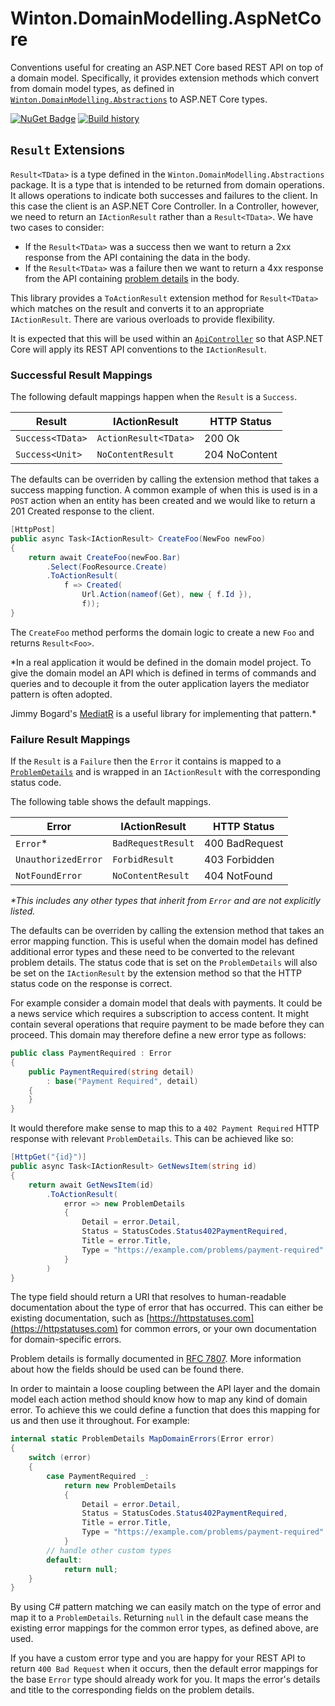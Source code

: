 # Winton.DomainModelling.AspNetCore

Conventions useful for creating an ASP.NET Core based REST API on top of a domain model. Specifically, it provides extension methods which convert from domain model types, as defined in [`Winton.DomainModelling.Abstractions`](https://github.com/wintoncode/Winton.DomainModelling.Abstractions) to ASP.NET Core types.

[![NuGet Badge](https://buildstats.info/nuget/Winton.DomainModelling.AspNetCore)](https://www.nuget.org/packages/Winton.DomainModelling.AspNetCore/)
[![Build history](https://buildstats.info/github/chart/wintoncode/Winton.DomainModelling.AspNetCore?branch=master)](https://github.com/wintoncode/Winton.DomainModelling.AspNetCore/actions)

## `Result` Extensions

`Result<TData>` is a type defined in the `Winton.DomainModelling.Abstractions` package.
It is a type that is intended to be returned from domain operations.
It allows operations to indicate both successes and failures to the client.
In this case the client is an ASP.NET Core Controller.
In a Controller, however, we need to return an `IActionResult` rather than a `Result<TData>`. We have two cases to consider:

* If the `Result<TData>` was a success then we want to return a 2xx response from the API containing the data in the body.
* If the `Result<TData>` was a failure then we want to return a 4xx response from the API containing [problem details](https://tools.ietf.org/html/rfc7807) in the body.

This library provides a `ToActionResult` extension method for `Result<TData>` which matches on the result and converts it to an appropriate `IActionResult`.
There are various overloads to provide flexibility.

It is expected that this will be used within an [`ApiController`](https://docs.microsoft.com/en-us/aspnet/core/web-api/?view=aspnetcore-2.2#annotation-with-apicontroller-attribute) so that ASP.NET Core will apply its REST API conventions to the `IActionResult`.

### Successful Result Mappings

The following default mappings happen when the `Result` is a `Success`.

| Result           | IActionResult         | HTTP Status   |
| ---------------- | --------------------- | ------------- |
| `Success<TData>` | `ActionResult<TData>` | 200 Ok        |
| `Success<Unit>`  | `NoContentResult`     | 204 NoContent |

The defaults can be overriden by calling the extension method that takes a success mapping function.
A common example of when this is used is in a `POST` action when an entity has been created and we would like to return a 201 Created response to the client.

```csharp
[HttpPost]
public async Task<IActionResult> CreateFoo(NewFoo newFoo)
{
    return await CreateFoo(newFoo.Bar)
        .Select(FooResource.Create)
        .ToActionResult(
            f => Created(
                Url.Action(nameof(Get), new { f.Id }),
                f));
}
```

The `CreateFoo` method performs the domain logic to create a new `Foo` and returns `Result<Foo>`.

*In a real application it would be defined in the domain model project.
To give the domain model an API which is defined in terms of commands and queries and to decouple it from the outer application layers the mediator pattern is often adopted.

Jimmy Bogard's [MediatR](https://github.com/jbogard/MediatR) is a useful library for implementing that pattern.*

### Failure Result Mappings

If the `Result` is a `Failure` then the `Error` it contains is mapped to a [`ProblemDetails`](https://docs.microsoft.com/en-us/dotnet/api/microsoft.aspnetcore.mvc.problemdetails) and is wrapped in an `IActionResult` with the corresponding status code.

The following table shows the default mappings.

| Error                | IActionResult         | HTTP Status    |
| -------------------- | --------------------- | -------------- |
| `Error`*             | `BadRequestResult`    | 400 BadRequest |
| `UnauthorizedError`  | `ForbidResult`        | 403 Forbidden  |
| `NotFoundError`      | `NoContentResult`     | 404 NotFound   |

_*This includes any other types that inherit from `Error` and are not explicitly listed._

The defaults can be overriden by calling the extension method that takes an error mapping function.
This is useful when the domain model has defined additional error types and these need to be converted to the relevant problem details. 
The status code that is set on the `ProblemDetails` will also be set on the `IActionResult` by the extension method so that the HTTP status code on the response is correct.

For example consider a domain model that deals with payments.
It could be a news service which requires a subscription to access content.
It might contain several operations that require payment to be made before they can proceed.
This domain may therefore define a new error type as follows:

```csharp
public class PaymentRequired : Error
{
    public PaymentRequired(string detail)
        : base("Payment Required", detail)
    {
    }
}
```

It would therefore make sense to map this to a `402 Payment Required` HTTP response with relevant `ProblemDetails`.
This can be achieved like so:

```csharp
[HttpGet("{id}")]
public async Task<IActionResult> GetNewsItem(string id)
{
    return await GetNewsItem(id)
        .ToActionResult(
            error => new ProblemDetails
            {
                Detail = error.Detail,
                Status = StatusCodes.Status402PaymentRequired,
                Title = error.Title,
                Type = "https://example.com/problems/payment-required"
            }
        )
}
```

The type field should return a URI that resolves to human-readable documentation about the type of error that has occurred.
This can either be existing documentation, such as [https://httpstatuses.com](https://httpstatuses.com) for common errors, or your own documentation for domain-specific errors.

Problem details is formally documented in [RFC 7807](https://tools.ietf.org/html/rfc7807).
More information about how the fields should be used can be found there.

In order to maintain a loose coupling between the API layer and the domain model each action method should know how to map any kind of domain error.
To achieve this we could define a function that does this mapping for us and then use it throughout.
For example:

```csharp
internal static ProblemDetails MapDomainErrors(Error error)
{
    switch (error)
    {
        case PaymentRequired _:
            return new ProblemDetails
            {
                Detail = error.Detail,
                Status = StatusCodes.Status402PaymentRequired,
                Title = error.Title,
                Type = "https://example.com/problems/payment-required"
            }
        // handle other custom types
        default:
            return null;
    }
}
```

By using C# pattern matching we can easily match on the type of error and map it to a `ProblemDetails`.
Returning `null` in the default case means the existing error mappings for the common error types, as defined above, are used.

If you have a custom error type and you are happy for your REST API to return `400 Bad Request` when it occurs, then the default error mappings for the base `Error` type should already work for you.
It maps the error's details and title to the corresponding fields on the problem details.
